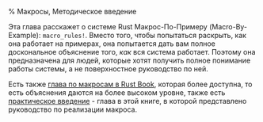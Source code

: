 % Макросы, Методическое введение

Эта глава расскажет о системе Rust Макрос-По-Примеру (Macro-By-Example): `macro_rules!`.  Вместо того, чтобы попытаться раскрыть, как она работает на примерах, она попытается дать вам полное доскональное объяснение того, *как* вся система работает. Поэтому она предназначена для людей, которые хотят получить полное понимание работы системы, а не поверхностное руководство по ней.

Есть также [глава по макросам в Rust Book](http://doc.rust-lang.org/book/macros.html), которая более доступна, то есть объяснения даются на более высоком уровне, также есть  [практическое введение](https://danielkeep.github.io/practical-intro-to-macros.html) - глава в этой книге, в которой представлено руководство по реализации макроса.

